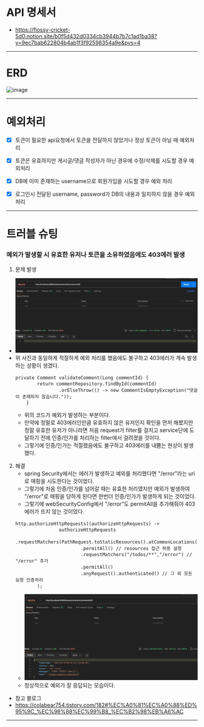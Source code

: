 # API 명세서

- https://flossy-cricket-5d0.notion.site/b0f5d432d0334cb3944b7b7c1ad1ba38?v=9ec7bab622804b4ab1f3f92598354a9e&pvs=4

------------

# ERD

![image](https://github.com/RamuneOrch/todo-list/assets/65538799/20b890e0-f6a7-4cbf-9c8c-06e3da13a3df)


------------

# 예외처리

-[x] 토큰이 필요한 api요청에서 토큰을 전달하지 않았거나 정상 토큰이 아닐 때 예외처리

-[x] 토큰은 유효하지만 게시글/댓글 작성자가 아닌 경우에 수정/삭제를 시도할 경우 예외처리

-[x] DB에 이미 존재하는 username으로 회원가입을 시도할 경우 예외 처리

-[x] 로그인시 전달된 username, password가 DB의 내용과 일치하지 않을 경우 예외처리

------------

# 트러블 슈팅

### 예외가 발생할 시 유효한 유저나 토큰을 소유하였음에도 403에러 발생
1. 문제 발생
 - ![img_1.png](img_1.png)
 - 위 사진과 동일하게 적절하게 예외 처리를 했음에도 불구하고 403에러가 계속 발생하는 상황이 생겼다.
   ```
   private Comment validateComment(Long commentId) {
           return commentRepository.findById(commentId)
                   .orElseThrow(() -> new CommentIsEmptyException("댓글이 존재하지 않습니다."));
       }
   ```
   - 위의 코드가 예외가 발생하는 부분이다.
   - 만약에 정말로 403에러인만큼 유효하지 않은 유저인지 확인을 먼저 해봤지만 정말 유효한 유저가 아니라면 처음 request가 filter를 걸치고 service단에 도달하기 전에 인증/인가를 처리하는 filter에서 걸려졌을 것이다.
   - 그렇기에 인증/인가는 적절했음에도 불구하고 403에러를 내뿜는 현상이 발생했다.

2. 해결
   - spring Security에서는 에러가 발생하고 예외를 처리했다면 "/error"라는 uri로 매핑을 시도한다는 것이었다.
   - 그렇기에 처음 인증/인가를 넘어갈 때는 유효한 처리였지만 예외가 발생하여 "/error"로 매핑을 당하게 된다면 한번더 인증/인가가 발생하게 되는 것이었다.
   - 그렇기에 webSecurityConfig에서 "/error"도 permitAll을 추가해줘야 403에러가 뜨지 않는 것이었다.
   ```
   http.authorizeHttpRequests((authorizeHttpRequests) ->
                   authorizeHttpRequests
                           .requestMatchers(PathRequest.toStaticResources().atCommonLocations())
                           .permitAll() // resources 접근 허용 설정
                           .requestMatchers("/todos/**","/error") // "/error" 추가
                           .permitAll()
                           .anyRequest().authenticated() // 그 외 모든 요청 인증처리
           );
   ```
   - ![img_2.png](img_2.png)
   - 정상적으로 예외가 잘 응답되는 모습이다.

- 참고 블로그
- https://colabear754.tistory.com/182#%EC%A0%81%EC%A0%88%ED%95%9C_%EC%98%88%EC%99%B8_%EC%B2%98%EB%A6%AC

------------
